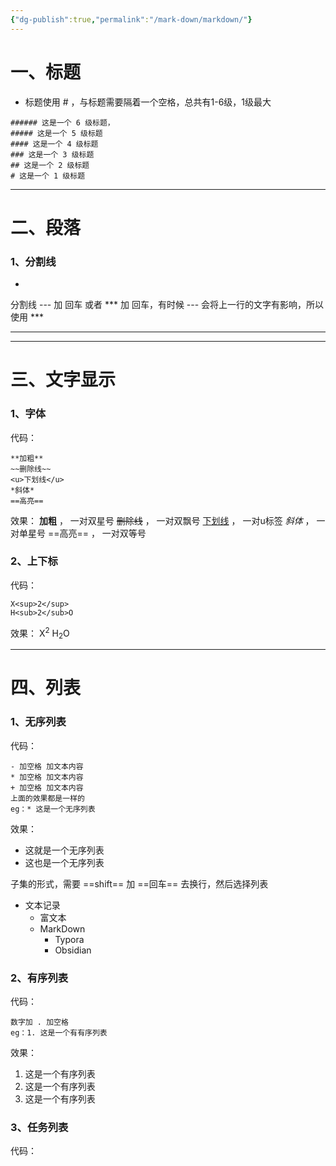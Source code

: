 ```yaml
---
{"dg-publish":true,"permalink":"/mark-down/markdown/"}
---
```


# 一、标题
- 标题使用 # ，与标题需要隔着一个空格，总共有1-6级，1级最大
~~~text
###### 这是一个 6 级标题，
##### 这是一个 5 级标题
#### 这是一个 4 级标题
### 这是一个 3 级标题
## 这是一个 2 级标题
# 这是一个 1 级标题
~~~
---

# 二、段落
### 1、分割线
-
分割线 --- 加 回车 或者 *** 加 回车，有时候 --- 会将上一行的文字有影响，所以使用 ***
***

---

# 三、文字显示
### 1、字体

代码：
```text
**加粗**
~~删除线~~
<u>下划线</u>
*斜体*
==高亮==
```
效果：
**加粗** ，       一对双星号
~~删除线~~ ，   一对双飘号
<u>下划线</u> ，   一对u标签
*斜体*  ，     一对单星号
==高亮==  ，     一对双等号

### 2、上下标
代码：
~~~
X<sup>2</sup>
H<sub>2</sub>O
~~~
效果：
X<sup>2</sup>
H<sub>2</sub>O
***

# 四、列表
### 1、无序列表
代码：
~~~text
- 加空格 加文本内容
* 加空格 加文本内容
+ 加空格 加文本内容
上面的效果都是一样的
eg：* 这是一个无序列表
~~~
效果：
- 这就是一个无序列表
- 这也是一个无序列表

子集的形式，需要 ==shift== 加 ==回车== 去换行，然后选择列表
* 文本记录
  * 富文本
  * MarkDown
    * Typora
    * Obsidian

### 2、有序列表
代码：
~~~text
数字加 . 加空格
eg：1. 这是一个有有序列表
~~~

效果：
1. 这是一个有序列表
2. 这是一个有序列表
3. 这是一个有序列表

### 3、任务列表
代码：
~~~text

~~~